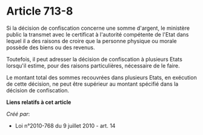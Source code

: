 # Article 713-8

Si la décision de confiscation concerne une somme d'argent, le ministère public la transmet avec le certificat à l'autorité
compétente de l'Etat dans lequel il a des raisons de croire que la personne physique ou morale possède des biens ou des
revenus. 

Toutefois, il peut adresser la décision de confiscation à plusieurs Etats lorsqu'il estime, pour des raisons particulières,
nécessaire de le faire. 

Le montant total des sommes recouvrées dans plusieurs Etats, en exécution de cette décision, ne peut être supérieur au
montant spécifié dans la décision de confiscation.

**Liens relatifs à cet article**

_Créé par_:

  - Loi n°2010-768 du 9 juillet 2010 - art. 14
